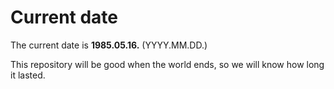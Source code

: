 # Current date

The current date is **1985.05.16.** (YYYY.MM.DD.)

This repository will be good when the world ends, so we will know how long it lasted.